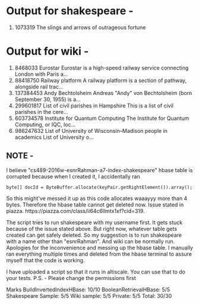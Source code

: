 <h1>
Output for shakespeare -
</h1>

<ol>
<li>1073319	   The slings and arrows of outrageous fortune </li>
</ol>

<h1>
Output for wiki -
</h1>

<p>

<ol>
<li>8468033 Eurostar    Eurostar is a high-speed railway service connecting London with Paris a... </li>
<li>88418750    Railway platform    A railway platform is a section of pathway, alongside rail trac... </li>
<li>137384453   Andy Bechtolsheim   Andreas "Andy" von Bechtolsheim (born September 30, 1955) is a... </li>
<li>299601817   List of civil parishes in Hampshire This is a list of civil parishes in the cere... </li>
<li>603734578   Institute for Quantum Computing The Institute for Quantum Computing, or IQC, loc... </li>
<li>986247632   List of University of Wisconsin–Madison people in academics List of University o… </li>
</ol>
</p>


<h2>NOTE - </h2>

<p>I believe "cs489-2016w-esnrRahman-a7-index-shakespeare" hbase table is corrupted because when I created it,
I accidentally ran </p>

`byte[] docId = ByteBuffer.allocate(keyPair.getRightElement()).array();`

<p>
So this might've messed it up as this code allocates waaayyy more than 4 bytes. Therefore the hbase table cannot get deleted now. Issue stated in piazza. https://piazza.com/class/ii64c6llmtx1xf?cid=319.
</p>

<p>
The script tries to run shakespeare with my username first. It gets stuck because of the issue stated above. But right now, whatever table gets created can get safely deleted. So my suggestion is to run shakespeare with a name other than "esnrRahman". And wiki can be normally run. Apologies for the inconvenience and messing up the hbase table. I manually ran everything multiple times and deleted from the hbase terminal to assure myself that the code is working.

I have uploaded a script so that it runs in altiscale. You can use that to do your tests.
P.S. - Please change the permissions first
</p>

Marks
BuildInvertedIndexHBase: 10/10
BooleanRetrievalHBase: 5/5
Shakespeare Sample: 5/5
Wiki sample: 5/5
Private: 5/5
Total: 30/30
